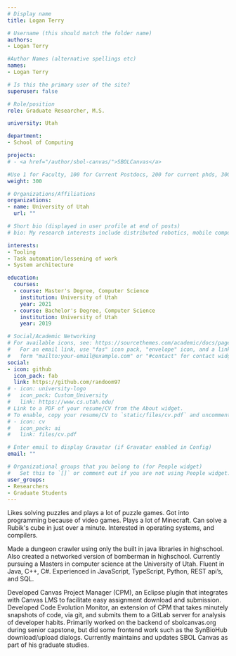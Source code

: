 ```yaml
---
# Display name
title: Logan Terry

# Username (this should match the folder name)
authors:
- Logan Terry

#Author Names (alternative spellings etc)
names:
- Logan Terry

# Is this the primary user of the site?
superuser: false

# Role/position
role: Graduate Researcher, M.S.

university: Utah

department:
- School of Computing

projects:
# - <a href="/author/sbol-canvas/">SBOLCanvas</a>

#Use 1 for Faculty, 100 for Current Postdocs, 200 for current phds, 300 for current masters, 400 for current undergrads, 800 for alum postdocs, 810 for alum phds, 820 for alum masters, and 830 for alum undergrads
weight: 300

# Organizations/Affiliations
organizations:
- name: University of Utah
  url: ""

# Short bio (displayed in user profile at end of posts)
# bio: My research interests include distributed robotics, mobile computing and programmable matter.

interests:
- Tooling
- Task automation/lessening of work
- System architecture

education:
  courses:
  - course: Master's Degree, Computer Science
    institution: University of Utah
    year: 2021
  - course: Bachelor's Degree, Computer Science
    institution: University of Utah
    year: 2019

# Social/Academic Networking
# For available icons, see: https://sourcethemes.com/academic/docs/page-builder/#icons
#   For an email link, use "fas" icon pack, "envelope" icon, and a link in the
#   form "mailto:your-email@example.com" or "#contact" for contact widget.
social:
- icon: github
  icon_pack: fab
  link: https://github.com/randoom97
# - icon: university-logo
#   icon_pack: Custom_University
#   link: https://www.cs.utah.edu/
# Link to a PDF of your resume/CV from the About widget.
# To enable, copy your resume/CV to `static/files/cv.pdf` and uncomment the lines below.
# - icon: cv
#   icon_pack: ai
#   link: files/cv.pdf

# Enter email to display Gravatar (if Gravatar enabled in Config)
email: ""

# Organizational groups that you belong to (for People widget)
#   Set this to `[]` or comment out if you are not using People widget.
user_groups:
- Researchers
- Graduate Students
---
```


Likes solving puzzles and plays a lot of puzzle games. Got into programming because of video games. Plays a lot of Minecraft. Can solve a Rubik's cube in just over a minute. Interested in operating systems, and compilers.

Made a dungeon crawler using only the built in java libraries in highschool. Also created a networked version of bomberman in highschool. Currently pursuing a Masters in computer science at the University of Utah. Fluent in Java, C++, C#. Experienced in JavaScript, TypeScript, Python, REST api’s, and SQL.

Developed Canvas Project Manager (CPM), an Eclipse plugin that integrates with Canvas LMS to facilitate easy assignment download and submission. Developed Code Evolution Monitor, an extension of CPM that takes minutely snapshots of code, via git, and submits them to a GitLab server for analysis of developer habits. Primarily worked on the backend of sbolcanvas.org during senior capstone, but did some frontend work such as the SynBioHub download/upload dialogs. Currently maintains and updates SBOL Canvas as part of his graduate studies.
